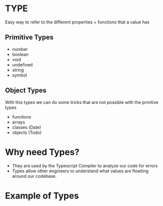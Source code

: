 # TYPE

Easy way to refer to the different properties + functions that a value has

## Primitive Types

- number
- boolean
- void
- undefined
- string
- symbol

## Object Types

With this types we can do some tricks that are not possible with the prmitive types

- functions
- arrays
- classes (Date)
- objects (Todo)

# Why need Types?

- They are used by the Typescript Compiler to analyze our code for errors
- Types allow other engineers to understand what values are flowting around our codebase.

# Example of Types
